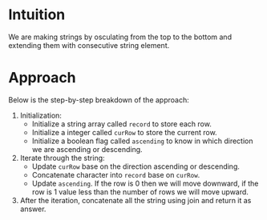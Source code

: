 # Intuition

We are making strings by osculating from the top to the bottom and extending them with consecutive string element.

# Approach

Below is the step-by-step breakdown of the approach:

1. Initialization:
   - Initialize a string array called `record` to store each row.
   - Initialize a integer called `curRow` to store the current row.
   - Initialize a boolean flag called `ascending` to know in which direction we are ascending or descending.
2. Iterate through the string:
   - Update `curRow` base on the direction ascending or descending.
   - Concatenate character into `record` base on `curRow`.
   - Update `ascending`. If the row is 0 then we will move downward, if the row is 1 value less than the number of rows we will move upward.
3. After the iteration, concatenate all the string using join and return it as answer.
